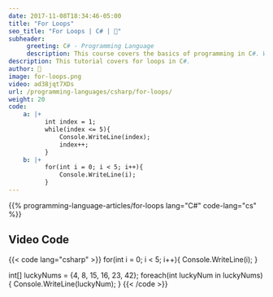 ```yaml
---
date: 2017-11-08T18:34:46-05:00
title: "For Loops"
seo_title: "For Loops | C# | 🦒"
subheader:
     greeting: C# - Programming Language
     description: This course covers the basics of programming in C#. Work your way through the videos/articles and I'll teach you everything you need to know to start your programming journey!
description: This tutorial covers for loops in C#.
author: 🦒
image: for-loops.png
video: ad38jqt7XDs
url: /programming-languages/csharp/for-loops/
weight: 20
code:
    a: |+
          int index = 1;
          while(index <= 5){
              Console.WriteLine(index);
              index++;
          }
    b: |+
          for(int i = 0; i < 5; i++){
              Console.WriteLine(i);
          }
---
```


{{% programming-language-articles/for-loops lang="C#" code-lang="cs" %}}

## Video Code

{{< code lang="csharp" >}}
for(int i = 0; i < 5; i++){
     Console.WriteLine(i);
}

int[] luckyNums = {4, 8, 15, 16, 23, 42};
foreach(int luckyNum in luckyNums){
     Console.WriteLine(luckyNum);
}
{{< /code >}}